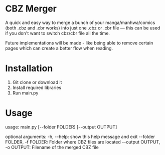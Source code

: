 # CBZ Merger
A quick and easy way to merge a bunch of your manga/manhwa/comics (both .cbz and .cbr works) into just one .cbz or .cbr file — this can be used if you don't want to switch cbz/cbr file all the time.

Future implementations will be made - like being able to remove certain pages which can create a better flow when reading.

# Installation
1. Git clone or download it
2. Install required libraries
3. Run main.py


# Usage
usage: main.py [--folder FOLDER] [--output OUTPUT]

optional arguments:
-h, --help: show this help message and exit
--folder FOLDER, -f FOLDER: Folder where CBZ files are located
--output OUTPUT, -o OUTPUT: Filename of the merged CBZ file

